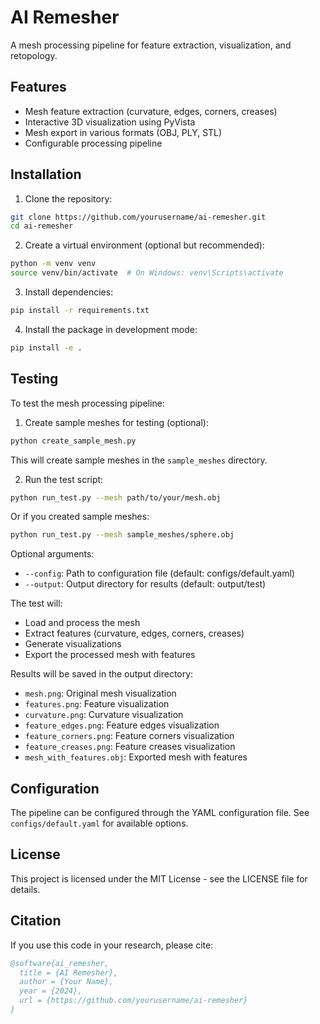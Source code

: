 # AI Remesher

A mesh processing pipeline for feature extraction, visualization, and retopology.

## Features

- Mesh feature extraction (curvature, edges, corners, creases)
- Interactive 3D visualization using PyVista
- Mesh export in various formats (OBJ, PLY, STL)
- Configurable processing pipeline

## Installation

1. Clone the repository:
```bash
git clone https://github.com/yourusername/ai-remesher.git
cd ai-remesher
```

2. Create a virtual environment (optional but recommended):
```bash
python -m venv venv
source venv/bin/activate  # On Windows: venv\Scripts\activate
```

3. Install dependencies:
```bash
pip install -r requirements.txt
```

4. Install the package in development mode:
```bash
pip install -e .
```

## Testing

To test the mesh processing pipeline:

1. Create sample meshes for testing (optional):
```bash
python create_sample_mesh.py
```
This will create sample meshes in the `sample_meshes` directory.

2. Run the test script:
```bash
python run_test.py --mesh path/to/your/mesh.obj
```

Or if you created sample meshes:
```bash
python run_test.py --mesh sample_meshes/sphere.obj
```

Optional arguments:
- `--config`: Path to configuration file (default: configs/default.yaml)
- `--output`: Output directory for results (default: output/test)

The test will:
- Load and process the mesh
- Extract features (curvature, edges, corners, creases)
- Generate visualizations
- Export the processed mesh with features

Results will be saved in the output directory:
- `mesh.png`: Original mesh visualization
- `features.png`: Feature visualization
- `curvature.png`: Curvature visualization
- `feature_edges.png`: Feature edges visualization
- `feature_corners.png`: Feature corners visualization
- `feature_creases.png`: Feature creases visualization
- `mesh_with_features.obj`: Exported mesh with features

## Configuration

The pipeline can be configured through the YAML configuration file. See `configs/default.yaml` for available options.

## License

This project is licensed under the MIT License - see the LICENSE file for details.

## Citation

If you use this code in your research, please cite:

```bibtex
@software{ai_remesher,
  title = {AI Remesher},
  author = {Your Name},
  year = {2024},
  url = {https://github.com/yourusername/ai-remesher}
}
```

